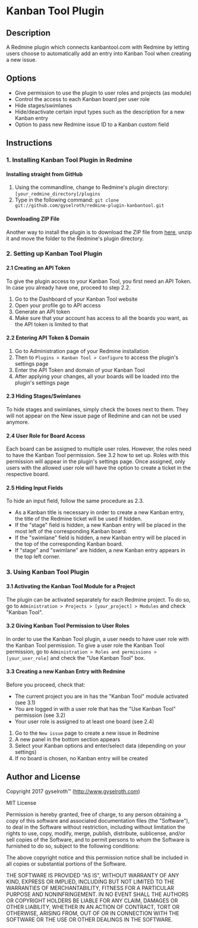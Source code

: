 Kanban Tool Plugin
==================
Description
-----------
A Redmine plugin which connects kanbantool.com with Redmine by letting users choose to automatically add an entry into Kanban Tool when creating a new issue.

Options
-------
 - Give permission to use the plugin to user roles and projects (as module)
 - Control the access to each Kanban board per user role
 - Hide stages/swimlanes
 - Hide/deactivate certain input types such as the description for a new Kanban entry
 - Option to pass new Redmine issue ID to a Kanban custom field

Instructions
------------
### 1. Installing Kanban Tool Plugin in Redmine

#### Installing straight from GitHub
1. Using the commandline, change to Redmine's plugin directory:
``` [your_redmine_directory]/plugins ```
2. Type in the following command:
``` git clone git://github.com/gyselroth/redmine-plugin-kanbantool.git ```
#### Downloading ZIP File
Another way to install the plugin is to download the ZIP file from [here](https://github.com/gyselroth/redmine-plugin-kanbantool/archive/master.zip), unzip it and move the folder to the Redmine's plugin directory.

### 2. Setting up Kanban Tool Plugin

#### 2.1 Creating an API Token
To give the plugin access to your Kanban Tool, you first need an API Token. In case you already have one, proceed to step 2.2.

1. Go to the Dashboard of your Kanban Tool website
2. Open your profile go to API access
3. Generate an API token
4. Make sure that your account has access to all the boards you want, as the API token is limited to that

#### 2.2 Entering API Token & Domain
1. Go to Administration page of your Redmine installation
2. Then to ``` Plugins > Kanban Tool > Configure ``` to access the plugin's settings page
3. Enter the API Token and domain of your Kanban Tool
4. After applying your changes, all your boards will be loaded into the plugin's settings page

#### 2.3 Hiding Stages/Swimlanes
To hide stages and swimlanes, simply check the boxes next to them. They will not appear on the New issue page of Redmine and can not be used anymore.

#### 2.4 User Role for Board Access
Each board can be assigned to multiple user roles. However, the roles need to have the Kanban Tool permission. See 3.2 how to set up. Roles with this permission will appear in the plugin's settings page. Once assigned, only users with the allowed user role will have the option to create a ticket in the respective board.

#### 2.5 Hiding Input Fields
To hide an input field, follow the same procedure as 2.3.
- As a Kanban title is necessary in order to create a new Kanban entry, the title of the Redmine ticket will be used if hidden.
- If the "stage" field is hidden, a new Kanban entry will be placed in the most left of the corresponding Kanban board.
- If the "swimlane" field is hidden, a new Kanban entry will be placed in the top of the corresponding Kanban board.
- If "stage" and "swimlane" are hidden, a new Kanban entry appears in the top left corner.

### 3. Using Kanban Tool Plugin

#### 3.1 Activating the Kanban Tool Module for a Project
The plugin can be activated separately for each Redmine project. To do so, go to ``` Administration > Projects > [your_project] > Modules ``` and check "Kanban Tool".

#### 3.2 Giving Kanban Tool Permission to User Roles
In order to use the Kanban Tool plugin, a user needs to have user role with the Kanban Tool permission. To give a user role the Kanban Tool permission, go to ``` Administration > Roles and permissions > [your_user_role] ``` and check the "Use Kanban Tool" box.

#### 3.3 Creating a new Kanban Entry with Redmine
Before you proceed, check that:
- The current project you are in has the "Kanban Tool" module activated (see 3.1)
- You are logged in with a user role that has the "Use Kanban Tool" permission (see 3.2)
- Your user role is assigned to at least one board (see 2.4)

1. Go to the ``` New issue ``` page to create a new issue in Redmine
2. A new panel in the bottom section appears
3. Select your Kanban options and enter/select data (depending on your settings)
4. If no board is chosen, no Kanban entry will be created

Author and License
------------------
Copyright 2017 gyselroth™ (http://www.gyselroth.com)

MIT License

Permission is hereby granted, free of charge, to any person obtaining a copy of this software and associated documentation files (the "Software"), to deal in the Software without restriction, including without limitation the rights to use, copy, modify, merge, publish, distribute, sublicense, and/or sell copies of the Software, and to permit persons to whom the Software is furnished to do so, subject to the following conditions:

The above copyright notice and this permission notice shall be included in all copies or substantial portions of the Software.

THE SOFTWARE IS PROVIDED "AS IS", WITHOUT WARRANTY OF ANY KIND, EXPRESS OR IMPLIED, INCLUDING BUT NOT LIMITED TO THE WARRANTIES OF MERCHANTABILITY, FITNESS FOR A PARTICULAR PURPOSE AND NONINFRINGEMENT. IN NO EVENT SHALL THE AUTHORS OR COPYRIGHT HOLDERS BE LIABLE FOR ANY CLAIM, DAMAGES OR OTHER LIABILITY, WHETHER IN AN ACTION OF CONTRACT, TORT OR OTHERWISE, ARISING FROM, OUT OF OR IN CONNECTION WITH THE SOFTWARE OR THE USE OR OTHER DEALINGS IN THE SOFTWARE.